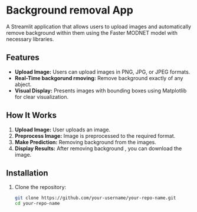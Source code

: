 # Background removal App

A Streamlit application that allows users to upload images and automatically remove background within them using the Faster MODNET model with necessary libraries.

## Features

- **Upload Image:** Users can upload images in PNG, JPG, or JPEG formats.
- **Real-Time backgorund rmoving:** Remove background exactly of any abject.
- **Visual Display:** Presents images with bounding boxes using Matplotlib for clear visualization.

## How It Works
1. **Upload Image:** User uploads an image.
2. **Preprocess Image:** Image is preprocessed to the required format.
3. **Make Prediction:** Removing background from the images.
4. **Display Results:** After removing background , you can download the image.

## Installation

1. Clone the repository:
   ```bash
   git clone https://github.com/your-username/your-repo-name.git
   cd your-repo-name
